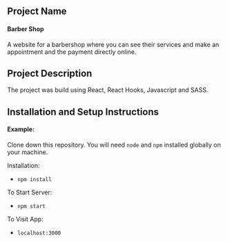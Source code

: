 ## Project Name

#### Barber Shop

A website for a barbershop where you can see their services and make an appointment and the payment directly online.

## Project Description

The project was build using React, React Hooks, Javascript and SASS.

## Installation and Setup Instructions

#### Example:  

Clone down this repository. You will need `node` and `npm` installed globally on your machine.  

Installation:

- `npm install`  

To Start Server:

- `npm start`  

To Visit App:

- `localhost:3000` 
